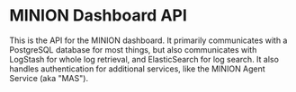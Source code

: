 # MINION Dashboard API

This is the API for the MINION dashboard. It primarily communicates with a
PostgreSQL database for most things, but also communicates with LogStash for
whole log retrieval, and ElasticSearch for log search. It also handles authentication
for additional services, like the MINION Agent Service (aka "MAS").